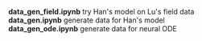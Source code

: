 **data_gen_field.ipynb** try Han's model on Lu's field data  
**data_gen.ipynb** generate data for Han's model  
**data_gen_ode.ipynb** generate data for neural ODE
